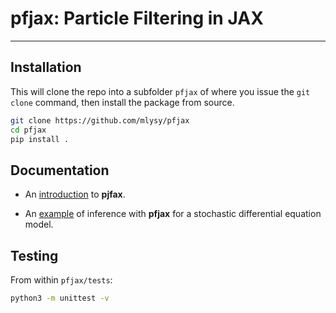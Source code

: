 # **pfjax**: Particle Filtering in JAX

---

## Installation

This will clone the repo into a subfolder `pfjax` of where you issue the `git clone` command, then install the package from source.

```bash
git clone https://github.com/mlysy/pfjax
cd pfjax
pip install .
```

## Documentation

- An [introduction](examples/pfjax.ipynb) to **pjfax**.

- An [example](examples/lotvol.ipynb) of inference with **pfjax** for a stochastic differential equation model.

## Testing

From within `pfjax/tests`:

```bash
python3 -m unittest -v
```

